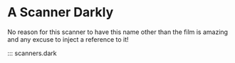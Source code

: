 # A Scanner Darkly 

No reason for this scanner to have this name other than the film is amazing and any excuse to inject a reference to it! 

::: scanners.dark
